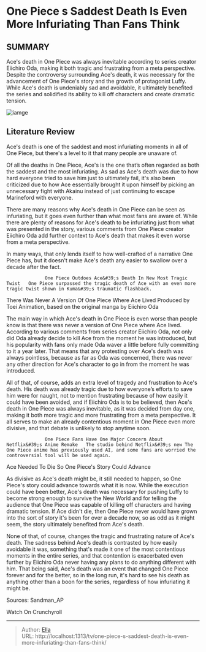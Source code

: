 # One Piece s Saddest Death Is Even More Infuriating Than Fans Think


## SUMMARY 



  Ace&#39;s death in One Piece was always inevitable according to series creator Eiichiro Oda, making it both tragic and frustrating from a meta perspective.   Despite the controversy surrounding Ace&#39;s death, it was necessary for the advancement of One Piece&#39;s story and the growth of protagonist Luffy.   While Ace&#39;s death is undeniably sad and avoidable, it ultimately benefited the series and solidified its ability to kill off characters and create dramatic tension.  

![iamge](https://static1.srcdn.com/wordpress/wp-content/uploads/2023/12/one-piece-portgas-d-ace-4.jpg)

## Literature Review
Ace&#39;s death is one of the saddest and most infuriating moments in all of One Piece, but there&#39;s a level to it that many people are unaware of.




Of all the deaths in One Piece, Ace&#39;s is the one that’s often regarded as both the saddest and the most infuriating. As sad as Ace&#39;s death was due to how hard everyone tried to save him just to ultimately fail, it&#39;s also been criticized due to how Ace essentially brought it upon himself by picking an unnecessary fight with Akainu instead of just continuing to escape Marineford with everyone.




There are many reasons why Ace&#39;s death in One Piece can be seen as infuriating, but it goes even further than what most fans are aware of. While there are plenty of reasons for Ace&#39;s death to be infuriating just from what was presented in the story, various comments from One Piece creator Eiichiro Oda add further context to Ace&#39;s death that makes it even worse from a meta perspective.

          

In many ways, that only lends itself to how well-crafted of a narrative One Piece has, but it doesn&#39;t make Ace&#39;s death any easier to swallow over a decade after the fact.

                  One Piece Outdoes Ace&#39;s Death In New Most Tragic Twist   One Piece surpassed the tragic death of Ace with an even more tragic twist shown in Kuma&#39;s traumatic flashback.    





 There Was Never A Version Of One Piece Where Ace Lived 
Produced by Toei Animation, based on the original manga by Eiichiro Oda
          

The main way in which Ace&#39;s death in One Piece is even worse than people know is that there was never a version of One Piece where Ace lived. According to various comments from series creator Eiichiro Oda, not only did Oda already decide to kill Ace from the moment he was introduced, but his popularity with fans only made Oda waver a little before fully committing to it a year later. That means that any protesting over Ace&#39;s death was always pointless, because as far as Oda was concerned, there was never any other direction for Ace&#39;s character to go in from the moment he was introduced.

All of that, of course, adds an extra level of tragedy and frustration to Ace&#39;s death. His death was already tragic due to how everyone’s efforts to save him were for naught, not to mention frustrating because of how easily it could have been avoided, and if Eiichiro Oda is to be believed, then Ace&#39;s death in One Piece was always inevitable, as it was decided from day one, making it both more tragic and more frustrating from a meta perspective. It all serves to make an already contentious moment in One Piece even more divisive, and that debate is unlikely to stop anytime soon.




                  One Piece Fans Have One Major Concern About Netflix&#39;s Anime Remake   The studio behind Netflix&#39;s new The One Piece anime has previously used AI, and some fans are worried the controversial tool will be used again.    



 Ace Needed To Die So One Piece&#39;s Story Could Advance 
          

As divisive as Ace&#39;s death might be, it still needed to happen, so One Piece&#39;s story could advance towards what it is now. While the execution could have been better, Ace&#39;s death was necessary for pushing Luffy to become strong enough to survive the New World and for telling the audience that One Piece was capable of killing off characters and having dramatic tension. If Ace didn&#39;t die, then One Piece never would have grown into the sort of story it&#39;s been for over a decade now, so as odd as it might seem, the story ultimately benefited from Ace&#39;s death.




None of that, of course, changes the tragic and frustrating nature of Ace&#39;s death. The sadness behind Ace&#39;s death is contrasted by how easily avoidable it was, something that&#39;s made it one of the most contentious moments in the entire series, and that contention is exacerbated even further by Eiichiro Oda never having any plans to do anything different with him. That being said, Ace&#39;s death was an event that changed One Piece forever and for the better, so in the long run, it&#39;s hard to see his death as anything other than a boon for the series, regardless of how infuriating it might be.

Sources: Sandman_AP

Watch On Crunchyroll



---

> Author: [Ella](https://instagram.hk.cn/)  
> URL: http://localhost:1313/tv/one-piece-s-saddest-death-is-even-more-infuriating-than-fans-think/  

